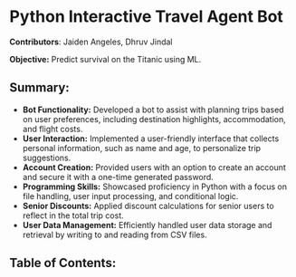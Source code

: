 # Python Interactive Travel Agent Bot
**Contributors**: Jaiden Angeles, Dhruv Jindal

**Objective:** Predict survival on the Titanic using ML.

## Summary:

- **Bot Functionality:** Developed a bot to assist with planning trips based on user preferences, including destination highlights, accommodation, and flight costs.
- **User Interaction:** Implemented a user-friendly interface that collects personal information, such as name and age, to personalize trip suggestions.
- **Account Creation:** Provided users with an option to create an account and secure it with a one-time generated password.
- **Programming Skills:** Showcased proficiency in Python with a focus on file handling, user input processing, and conditional logic.
- **Senior Discounts:** Applied discount calculations for senior users to reflect in the total trip cost.
- **User Data Management:** Efficiently handled user data storage and retrieval by writing to and reading from CSV files.


## Table of Contents:
